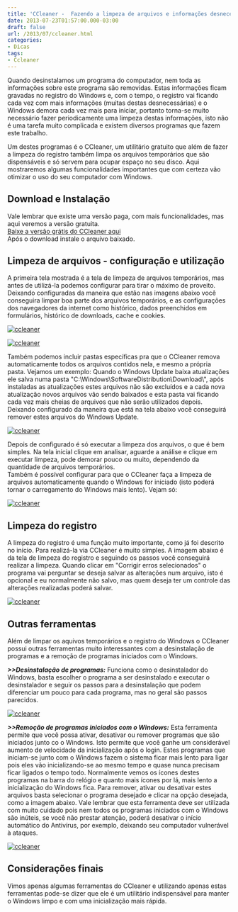 ```yaml
---
title: 'CCleaner -  Fazendo a limpeza de arquivos e informações desnecessárias'
date: 2013-07-23T01:57:00.000-03:00
draft: false
url: /2013/07/ccleaner.html
categories:
- Dicas
tags: 
- Ccleaner
---
```


Quando desinstalamos um programa do computador, nem toda as informações sobre este programa são removidas. Estas informações ficam gravadas no registro do Windows e, com o tempo, o registro vai ficando cada vez com mais informações (muitas destas desnecessárias) e o Windows demora cada vez mais para iniciar, portanto torna-se muito necessário fazer periodicamente uma limpeza destas informações, isto não é uma tarefa muito complicada e existem diversos programas que fazem este trabalho.  
  
Um destes programas é o CCleaner, um utilitário gratuito que além de fazer a limpeza do registro também limpa os arquivos temporários que são dispensáveis e só servem para ocupar espaço no seu disco. Aqui mostraremos algumas funcionalidades importantes que com certeza vão otimizar o uso do seu computador com Windows.

  
## **Download e Instalação**  
  
Vale lembrar que existe uma versão paga, com mais funcionalidades, mas aqui veremos a versão gratuita.  
[Baixe a versão grátis do CCleaner aqui](http://www.piriform.com/ccleaner/download/standard)  
Após o download instale o arquivo baixado.  
  
## **Limpeza de arquivos - configuração e utilização**  
  
A primeira tela mostrada é a tela de limpeza de arquivos temporários, mas antes de utilizá-la podemos configurar para tirar o máximo de proveito. Deixando configuradas da maneira que estão nas imagens abaixo você conseguira limpar boa parte dos arquivos temporários, e as configurações dos navegadores da internet como histórico, dados preenchidos em formulários, histórico de downloads, cache e cookies.  

[![ccleaner](https://4.bp.blogspot.com/-tRFB3Akc6Bo/Ue4M5LD-_DI/AAAAAAAAAWA/F-HTcZ1AE_g/s640/cc1.png "ccleaner")](http://4.bp.blogspot.com/-tRFB3Akc6Bo/Ue4M5LD-_DI/AAAAAAAAAWA/F-HTcZ1AE_g/s1600/cc1.png)

  

[![ccleaner](https://1.bp.blogspot.com/-gqa-RAJwH14/Ue4M4-98r6I/AAAAAAAAAV8/03p3eyt4eV4/s640/cc2.png "ccleaner")](http://1.bp.blogspot.com/-gqa-RAJwH14/Ue4M4-98r6I/AAAAAAAAAV8/03p3eyt4eV4/s1600/cc2.png)

  
Também podemos incluir pastas específicas pra que o CCleaner remova automaticamente todos os arquivos contidos nela, e mesmo a própria pasta. Vejamos um exemplo: Quando o Windows Update baixa atualizações ele salva numa pasta "C:\\Windows\\SoftwareDistribution\\Download\\", após instaladas as atualizações estes arquivos não são excluídos e a cada nova atualização novos arquivos vão sendo baixados e esta pasta vai ficando cada vez mais cheias de arquivos que não serão utilizados depois. Deixando configurado da maneira que está na tela abaixo você conseguirá remover estes arquivos do Windows Update.  

[![ccleaner](https://3.bp.blogspot.com/-puhNgMh1qpk/Ue4Sa_9g_TI/AAAAAAAAAWM/VNEJZ9sHUmA/s640/cc7.png "ccleaner")](http://3.bp.blogspot.com/-puhNgMh1qpk/Ue4Sa_9g_TI/AAAAAAAAAWM/VNEJZ9sHUmA/s1600/cc7.png)

  
Depois de configurado é só executar a limpeza dos arquivos, o que é bem simples. Na tela inicial clique em analisar, aguarde a análise e clique em executar limpeza, pode demorar pouco ou muito, dependendo da quantidade de arquivos temporários.  
Também é possível configurar para que o CCleaner faça a limpeza de arquivos automaticamente quando o Windows for iniciado (isto poderá tornar o carregamento do Windows mais lento). Vejam só:  

[![ccleaner](https://1.bp.blogspot.com/-lrIc5DId3iQ/Ue4cmmxkhEI/AAAAAAAAAXM/PzFwB0Ck2SM/s640/cc6.png "ccleaner")](http://1.bp.blogspot.com/-lrIc5DId3iQ/Ue4cmmxkhEI/AAAAAAAAAXM/PzFwB0Ck2SM/s1600/cc6.png)

  
  
## **Limpeza do registro**  
  
A limpeza do registro é uma função muito importante, como já foi descrito no início. Para realizá-la via CCleaner é muito simples. A imagem abaixo é da tela de limpeza do registro e seguindo os passos você conseguirá realizar a limpeza. Quando clicar em "Corrigir erros selecionados" o programa vai perguntar se deseja salvar as alterações num arquivo, isto é opcional e eu normalmente não salvo, mas quem deseja ter um controle das alterações realizadas poderá salvar.  

[![ccleaner](https://4.bp.blogspot.com/-2MMXrDjAiqg/Ue4Vdz1uPiI/AAAAAAAAAWc/xaiILpRurCM/s640/cc3.png "ccleaner")](http://4.bp.blogspot.com/-2MMXrDjAiqg/Ue4Vdz1uPiI/AAAAAAAAAWc/xaiILpRurCM/s1600/cc3.png)

  
## **Outras ferramentas**  
  
Além de limpar os aquivos temporários e o registro do Windows o CCleaner possui outras ferramentas muito interessantes com a desinstalação de programas e a remoção de programas iniciados com o Windows.  
  
**_\>>Desinstalação de programas:_** Funciona como o desinstalador do Windows, basta escolher o programa a ser desinstalado e executar o desinstalador e seguir os passos para a desinstalação que podem diferenciar um pouco para cada programa, mas no geral são passos parecidos.  

[![ccleaner](https://4.bp.blogspot.com/-ku4vsraH0MI/Ue4Xe3wLw7I/AAAAAAAAAWs/W51HUKefjAk/s640/cc4.png "ccleaner")](http://4.bp.blogspot.com/-ku4vsraH0MI/Ue4Xe3wLw7I/AAAAAAAAAWs/W51HUKefjAk/s1600/cc4.png)

  
**_\>>Remoção de programas iniciados com o Windows:_** Esta ferramenta permite que você possa ativar, desativar ou remover programas que são iniciados junto co o Windows. Isto permite que você ganhe um considerável aumento de velocidade da inicialização após o login. Estes programas que iniciam-se junto com o Windows fazem o sistema ficar mais lento para ligar pois eles vão inicializando-se ao mesmo tempo e quase nunca precisam ficar ligados o tempo todo. Normalmente vemos os ícones destes programas na barra do relógio e quanto mais ícones por lá, mais lento a inicialização do Windows fica. Para remover, ativar ou desativar estes arquivos basta selecionar o programa desejado e clicar na opção desejada, como a imagem abaixo. Vale lembrar que esta ferramenta deve ser utilizada com muito cuidado pois nem todos os programas iniciados com o Windows são inúteis, se você não prestar atenção, poderá desativar o início automático do Antivírus, por exemplo, deixando seu computador vulnerável à ataques.  

[![ccleaner](https://2.bp.blogspot.com/-hgVnYkAnZ78/Ue4a9PhounI/AAAAAAAAAW8/A4BN6IwPYWA/s640/cc5.png "ccleaner")](http://2.bp.blogspot.com/-hgVnYkAnZ78/Ue4a9PhounI/AAAAAAAAAW8/A4BN6IwPYWA/s1600/cc5.png)

  
  
## **Considerações finais**  
  
Vimos apenas algumas ferramentas do CCleaner e utilizando apenas estas ferramentas pode-se dizer que ele é um utilitário indispensável para manter o Windows limpo e com uma inicialização mais rápida.
